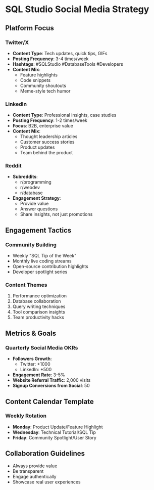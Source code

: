# SQL Studio Social Media Strategy

## Platform Focus

### Twitter/X
- **Content Type**: Tech updates, quick tips, GIFs
- **Posting Frequency**: 3-4 times/week
- **Hashtags**: #SQLStudio #DatabaseTools #Developers
- **Content Mix**:
  - Feature highlights
  - Code snippets
  - Community shoutouts
  - Meme-style tech humor

### LinkedIn
- **Content Type**: Professional insights, case studies
- **Posting Frequency**: 1-2 times/week
- **Focus**: B2B, enterprise value
- **Content Mix**:
  - Thought leadership articles
  - Customer success stories
  - Product updates
  - Team behind the product

### Reddit
- **Subreddits**:
  - r/programming
  - r/webdev
  - r/database
- **Engagement Strategy**:
  - Provide value
  - Answer questions
  - Share insights, not just promotions

## Engagement Tactics

### Community Building
- Weekly "SQL Tip of the Week"
- Monthly live coding streams
- Open-source contribution highlights
- Developer spotlight series

### Content Themes
1. Performance optimization
2. Database collaboration
3. Query writing techniques
4. Tool comparison insights
5. Team productivity hacks

## Metrics & Goals

### Quarterly Social Media OKRs
- **Followers Growth**:
  - Twitter: +1000
  - LinkedIn: +500
- **Engagement Rate**: 3-5%
- **Website Referral Traffic**: 2,000 visits
- **Signup Conversions from Social**: 50

## Content Calendar Template

### Weekly Rotation
- **Monday**: Product Update/Feature Highlight
- **Wednesday**: Technical Tutorial/SQL Tip
- **Friday**: Community Spotlight/User Story

## Collaboration Guidelines
- Always provide value
- Be transparent
- Engage authentically
- Showcase real user experiences